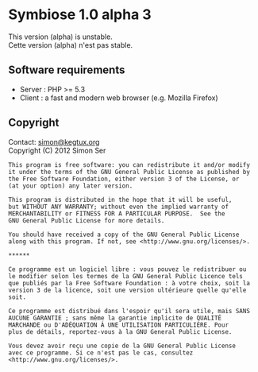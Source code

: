 Symbiose 1.0 alpha 3
====================

This version (alpha) is unstable.  
Cette version (alpha) n'est pas stable.


Software requirements
---------------------

* Server : PHP >= 5.3
* Client : a fast and modern web browser (e.g. Mozilla Firefox)


Copyright
---------

Contact: simon@kegtux.org  
Copyright (C) 2012 Simon Ser

    This program is free software: you can redistribute it and/or modify
    it under the terms of the GNU General Public License as published by
    the Free Software Foundation, either version 3 of the License, or
    (at your option) any later version.

    This program is distributed in the hope that it will be useful,
    but WITHOUT ANY WARRANTY; without even the implied warranty of
    MERCHANTABILITY or FITNESS FOR A PARTICULAR PURPOSE.  See the
    GNU General Public License for more details.

    You should have received a copy of the GNU General Public License
    along with this program. If not, see <http://www.gnu.org/licenses/>.
    
    ******
    
    Ce programme est un logiciel libre : vous pouvez le redistribuer ou
    le modifier selon les termes de la GNU General Public Licence tels
    que publiés par la Free Software Foundation : à votre choix, soit la
    version 3 de la licence, soit une version ultérieure quelle qu'elle
    soit.

    Ce programme est distribué dans l'espoir qu'il sera utile, mais SANS
    AUCUNE GARANTIE ; sans même la garantie implicite de QUALITÉ
    MARCHANDE ou D'ADÉQUATION À UNE UTILISATION PARTICULIÈRE. Pour
    plus de détails, reportez-vous à la GNU General Public License.

    Vous devez avoir reçu une copie de la GNU General Public License
    avec ce programme. Si ce n'est pas le cas, consultez
    <http://www.gnu.org/licenses/>.
